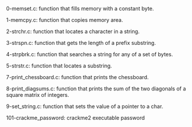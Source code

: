 0-memset.c: function that fills memory with a constant byte.

1-memcpy.c: function that copies memory area.

2-strchr.c: function that locates a character in a string.

3-strspn.c: function that gets the length of a prefix substring.

4-strpbrk.c: function that searches a string for any of a set of bytes.

5-strstr.c: function that locates a substring.

7-print\_chessboard.c:  function that prints the chessboard.

8-print\_diagsums.c: function that prints the sum of the two
diagonals of a square matrix of integers.

9-set\_string.c: function that sets the value of a pointer to a char.

101-crackme_password: crackme2 executable password